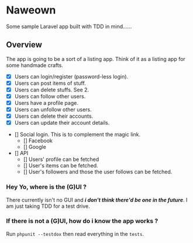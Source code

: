 # Naweown

Some sample Laravel app built with TDD in mind......

## Overview

The app is going to be a sort of a listing app. Think of it as a listing app for some handmade crafts.

- [x] Users can login/register (password-less login).
- [x] Users can post items of stuff. 
- [x] Users can delete stuffs. See 2. 
- [x] Users can follow other users. 
- [x] Users have a profile page. 
- [x] Users can unfollow other users.
- [x] Users can delete their accounts.
- [x] Users can update their account details.
- [] Social login. This is to complement the magic link.
  - [] Facebook
  - [] Google
- [] API
  - [] Users' profile can be fetched
  - [] User's items can be fetched.
  - [] User's followers and those the user follows can be fetched.

### Hey Yo, where is the (G)UI ? 
There currently isn't no GUI and ___i don't think there'd be one in the future___. I am just taking TDD for a test drive.

### If there is not a (G)UI, how do i know the app works ? 
Run `phpunit --testdox` then read everything in the `tests`.
